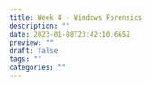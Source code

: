 ```yaml
---
title: Week 4 - Windows Forensics
description: ""
date: 2023-01-08T23:42:10.665Z
preview: ""
draft: false
tags: ""
categories: ""
---
```

